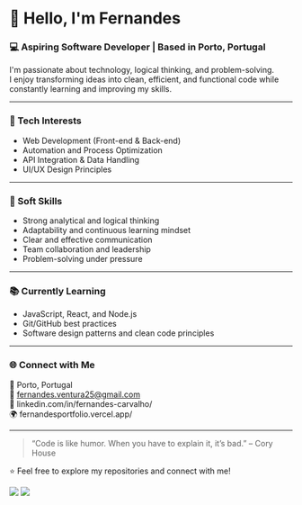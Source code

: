 # 👋 Hello, I'm Fernandes

### 💻 Aspiring Software Developer | Based in Porto, Portugal

I'm passionate about technology, logical thinking, and problem-solving.  
I enjoy transforming ideas into clean, efficient, and functional code while constantly learning and improving my skills.

---

### 🚀 Tech Interests
- Web Development (Front-end & Back-end)
- Automation and Process Optimization  
- API Integration & Data Handling  
- UI/UX Design Principles  

---

### 🧠 Soft Skills
- Strong analytical and logical thinking  
- Adaptability and continuous learning mindset  
- Clear and effective communication  
- Team collaboration and leadership  
- Problem-solving under pressure  

---

### 📚 Currently Learning
- JavaScript, React, and Node.js  
- Git/GitHub best practices  
- Software design patterns and clean code principles  

---

### 🌐 Connect with Me
📍 Porto, Portugal  
📧 fernandes.ventura25@gmail.com  
💼 linkedin.com/in/fernandes-carvalho/  
🌍 fernandesportfolio.vercel.app/

---

> “Code is like humor. When you have to explain it, it’s bad.” – Cory House

⭐ Feel free to explore my repositories and connect with me!

<div>
  <img src="https://github-readme-stats.vercel.app/api?username=FernandesVentura&show_icons=true&theme=dracula&include_all_commits=true&count_private=true" />
<img src="https://github-readme-stats.vercel.app/api/top-langs/?username=FernandesVentura&layout=compact&langs_count=7&theme=dracula" />
</div>
